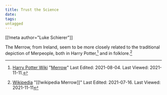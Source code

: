 ```yaml
---
title: Trust the Science
date: 
tags:
untagged
---
```

[[!meta author="Luke Schierer"]]

The Merrow, from Ireland, seem to be more closely related to the traditional
depiction of Merpeople, both in Harry Potter,[^211111-9] and in
folklore.[^211111-10]

[^211111-9]: [Harry Potter Wiki](https://harrypotter.fandom.com/wiki)
    "[Merrow](https://harrypotter.fandom.com/wiki/Merrow)"
    Last Edited: 2021-08-04. Last Viewed: 2021-11-11.

[^211111-10]: [Wikipedia](https://en.wikipedia.org/wiki/)
    "[[!wikipedia Merrow]]" Last Edited: 2021-07-16. Last Viewed: 2021-11-11

